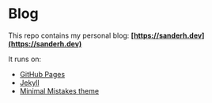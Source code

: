 # Blog

This repo contains my personal blog: **[https://sanderh.dev](https://sanderh.dev)**

It runs on:

- [GitHub Pages](https://pages.github.com/)
- [Jekyll](https://jekyllrb.com/)
- [Minimal Mistakes theme](https://github.com/mmistakes/minimal-mistakes)
